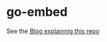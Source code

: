 # go-embed

See the [Blog explainnig this repo](https://harsimranmaan.medium.com/embedding-static-files-in-a-go-binary-using-go-embed-bac505f3cb9a)
